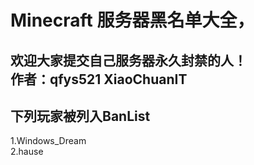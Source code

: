 # Minecraft 服务器黑名单大全，             
欢迎大家提交自己服务器永久封禁的人！                
作者：qfys521 XiaoChuanIT
-----------------------------------------------------------------------------------------------------------------
下列玩家被列入BanList
-----------------------------------------------------------------------------------------------
1.Windows_Dream           
2.hause


